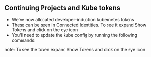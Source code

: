 ## Continuing Projects and Kube tokens

 - We've now allocated developer-induction kubernetes tokens
 - These can be seen in Connected Identities. To see it expand Show Tokens and click on the eye icon
 - You'll need to update the kube config by running the following commands:

note:
To see the token expand Show Tokens and click on the eye icon
